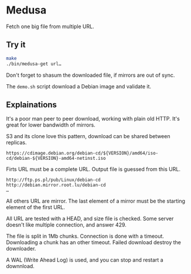 # Medusa

Fetch one big file from multiple URL.

## Try it

```bash
make
./bin/medusa-get url…
```

Don't forget to shasum the downloaded file, if mirrors are out of sync.

The `demo.sh` script download a Debian image and validate it.

## Explainations

It's a poor man peer to peer download, working with plain old HTTP.
It's great for lower bandwidth of mirrors.

S3 and its clone love this pattern, download can be shared between replicas.

```
https://cdimage.debian.org/debian-cd/${VERSION}/amd64/iso-cd/debian-${VERSION}-amd64-netinst.iso
```
Firts URL must be a complete URL. Output file is guessed from this URL.
```
http://ftp.ps.pl/pub/Linux/debian-cd
http://debian.mirror.root.lu/debian-cd
…
```
All others URL are mirror. The last element of a mirror must be the starting element of the first URL.

All URL are tested with a HEAD, and size file is checked.
Some server doesn't like multiple connection, and answer 429.

The file is split in 1Mb chunks.
Connection is done with a timeout.
Downloading a chunk has an other timeout.
Failed download destroy the downloader.

A WAL (Write Ahead Log) is used, and you can stop and restart a downnload.
